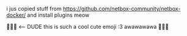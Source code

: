 i jus copied stuff from https://github.com/netbox-community/netbox-docker/ and install plugins meow

🐳🐳🐳 <-- DUDE this is such a cool cute emoji :3 awawawawa 🐳🐳🐳
